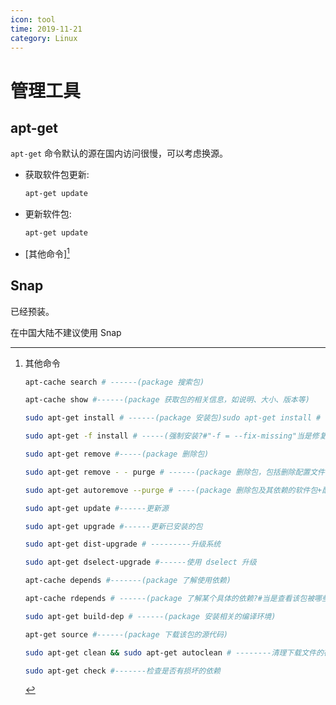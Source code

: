 ```yaml
---
icon: tool
time: 2019-11-21
category: Linux
---
```


# 管理工具

## apt-get

`apt-get` 命令默认的源在国内访问很慢，可以考虑换源。

- 获取软件包更新:

  ```bash
  apt-get update
  ```

- 更新软件包:

  ```bash
  apt-get update
  ```

- [其他命令][^order]

[^order]: 其他命令

    ```bash
    apt-cache search # ------(package 搜索包)

    apt-cache show #------(package 获取包的相关信息，如说明、大小、版本等)

    sudo apt-get install # ------(package 安装包)sudo apt-get install # -----(package - - reinstall 重新安装包)

    sudo apt-get -f install # -----(强制安装?#"-f = --fix-missing"当是修复安装吧...)

    sudo apt-get remove #-----(package 删除包)

    sudo apt-get remove - - purge # ------(package 删除包，包括删除配置文件等)

    sudo apt-get autoremove --purge # ----(package 删除包及其依赖的软件包+配置文件等(只对6.10有效，强烈推荐))

    sudo apt-get update #------更新源

    sudo apt-get upgrade #------更新已安装的包

    sudo apt-get dist-upgrade # ---------升级系统

    sudo apt-get dselect-upgrade #------使用 dselect 升级

    apt-cache depends #-------(package 了解使用依赖)

    apt-cache rdepends # ------(package 了解某个具体的依赖?#当是查看该包被哪些包依赖吧...)

    sudo apt-get build-dep # ------(package 安装相关的编译环境)

    apt-get source #------(package 下载该包的源代码)

    sudo apt-get clean && sudo apt-get autoclean # --------清理下载文件的存档 && 只清理过时的包

    sudo apt-get check #-------检查是否有损坏的依赖
    ```

## Snap

已经预装。

在中国大陆不建议使用 Snap
